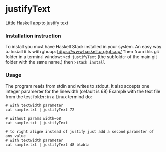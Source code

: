 # justifyText
Little Haskell app to justify text

### Installation instruction
To install you must have Haskell Stack installed in your system.
An easy way to install it is with ghcup: https://www.haskell.org/ghcup/ 
Then from this git folder in a terminal window:
`>cd justifyText` (the subfolder of the main git folder with the same name.)
then `>stack install`


### Usage
The program reads from stdin and writes to stdout. It also accepts one integer paramerter for the linewidth (default is 68) 
Example with the text file from the test folder: in a Linux terminal do:

```
# with textwidth parameter
cat sample.txt | justifyText 72

# without params width=68
cat sample.txt | justifyText

# to right aligne instead of justify just add a second parameter of any value
# with textwidth parameter
cat sample.txt | justifyText 48 blabla
```
